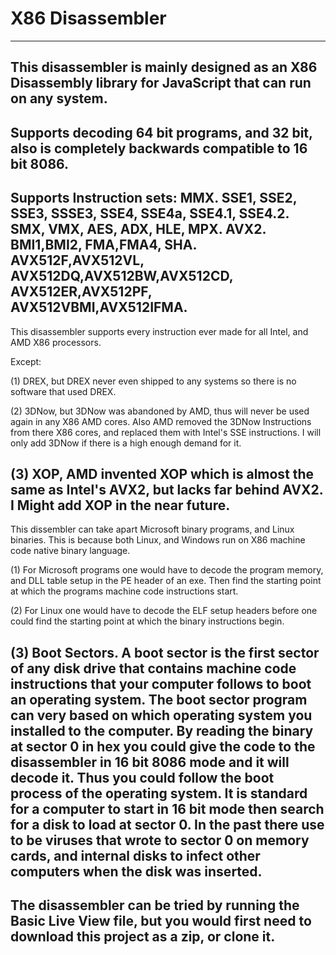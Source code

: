 X86 Disassembler
==========================
-----------------------------------------------------------------------------------------------
This disassembler is mainly designed as an X86 Disassembly library for JavaScript that can run on any system.
-----------------------------------------------------------------------------------------------
Supports decoding 64 bit programs, and 32 bit, also is completely backwards compatible to 16 bit 8086.
-----------------------------------------------------------------------------------------------
Supports Instruction sets:
MMX.
SSE1, SSE2, SSE3, SSSE3, SSE4, SSE4a, SSE4.1, SSE4.2.
SMX, VMX, AES, ADX, HLE, MPX.
AVX2.
BMI1,BMI2, FMA,FMA4, SHA.
AVX512F,AVX512VL, AVX512DQ,AVX512BW,AVX512CD, AVX512ER,AVX512PF, AVX512VBMI,AVX512IFMA.
-----------------------------------------------------------------------------------------------
This disassembler supports every instruction ever made for all Intel, and AMD X86 processors.

Except:

(1) DREX, but DREX never even shipped to any systems so there is no software that used DREX.

(2) 3DNow, but 3DNow was abandoned by AMD, thus will never be used again in any X86 AMD cores.
Also AMD removed the 3DNow Instructions from there X86 cores, and replaced them with Intel's
SSE instructions. I will only add 3DNow if there is a high enough demand for it.

(3) XOP, AMD invented XOP which is almost the same as Intel's AVX2, but lacks far behind AVX2.
I Might add XOP in the near future.
-----------------------------------------------------------------------------------------------
This dissembler can take apart Microsoft binary programs, and Linux binaries.
This is because both Linux, and Windows run on X86 machine code native binary language.

(1) For Microsoft programs one would have to decode the program memory, and DLL table setup in the PE header of an exe.
Then find the starting point at which the programs machine code instructions start.

(2) For Linux one would have to decode the ELF setup headers before one could find the starting point at which the binary instructions begin.

(3) Boot Sectors.
A boot sector is the first sector of any disk drive that contains machine code instructions that your computer follows to boot an operating system.
The boot sector program can very based on which operating system you installed to the computer.
By reading the binary at sector 0 in hex you could give the code to the disassembler in 16 bit 8086 mode and it will decode it.
Thus you could follow the boot process of the operating system.
It is standard for a computer to start in 16 bit mode then search for a disk to load at sector 0.
In the past there use to be viruses that wrote to sector 0 on memory cards, and internal disks to infect other computers when the disk was inserted.
-----------------------------------------------------------------------------------------------
The disassembler can be tried by running the Basic Live View file, but you would first need to download this project as a zip, or clone it.
-----------------------------------------------------------------------------------------------
